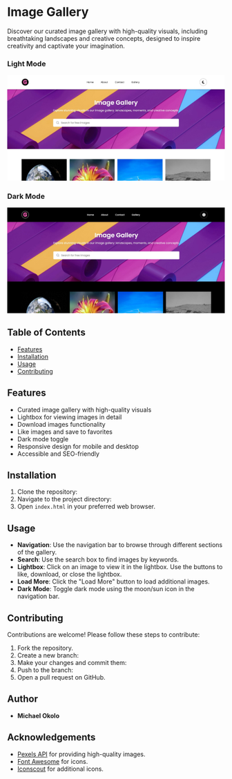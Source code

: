 # Image Gallery

Discover our curated image gallery with high-quality visuals, including breathtaking landscapes and creative concepts, designed to inspire creativity and captivate your imagination.

### Light Mode
![Light Mode](images/light-mode-screenshot.JPG)

### Dark Mode
![Dark Mode](images/dark-mode-screenshot.JPG)

## Table of Contents

- [Features](#features)
- [Installation](#installation)
- [Usage](#usage)
- [Contributing](#contributing)

## Features

- Curated image gallery with high-quality visuals
- Lightbox for viewing images in detail
- Download images functionality
- Like images and save to favorites
- Dark mode toggle
- Responsive design for mobile and desktop
- Accessible and SEO-friendly

## Installation

1. Clone the repository:
2. Navigate to the project directory:
3. Open `index.html` in your preferred web browser.

## Usage

- **Navigation**: Use the navigation bar to browse through different sections of the gallery.
- **Search**: Use the search box to find images by keywords.
- **Lightbox**: Click on an image to view it in the lightbox. Use the buttons to like, download, or close the lightbox.
- **Load More**: Click the "Load More" button to load additional images.
- **Dark Mode**: Toggle dark mode using the moon/sun icon in the navigation bar.

## Contributing

Contributions are welcome! Please follow these steps to contribute:

1. Fork the repository.
2. Create a new branch:
3. Make your changes and commit them:
4. Push to the branch:
5. Open a pull request on GitHub.

## Author

- **Michael Okolo**

## Acknowledgements

- [Pexels API](https://www.pexels.com/api/) for providing high-quality images.
- [Font Awesome](https://fontawesome.com/) for icons.
- [Iconscout](https://iconscout.com/) for additional icons.

   

   

   

   
